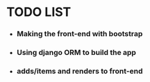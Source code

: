 # TODO LIST

- ### Making the front-end with bootstrap

- ###  Using django ORM to build the app

- ### adds/items and renders to front-end
